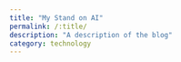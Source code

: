 ```yaml
---
title: "My Stand on AI"
permalink: /:title/
description: "A description of the blog"
category: technology
---
```


<!-- In this blog
1. what are web workers
 -->

